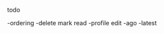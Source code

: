 todo

<!-- -login/registration/dashboard -->
<!-- -management command -->
-ordering
-delete mark read
-profile edit
-ago
-latest

